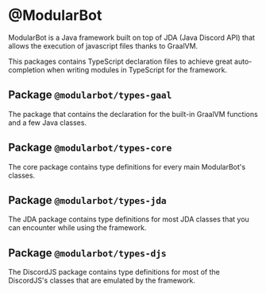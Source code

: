 # @ModularBot

ModularBot is a Java framework built on top of JDA (Java Discord API)
that allows the execution of javascript files thanks to GraalVM.

This packages contains TypeScript declaration files to achieve great
auto-completion when writing modules in TypeScript for the framework.

## Package `@modularbot/types-gaal`

The package that contains the declaration for the built-in GraalVM functions
and a few Java classes.

## Package `@modularbot/types-core`

The core package contains type definitions for every main ModularBot's
classes.

## Package `@modularbot/types-jda`

The JDA package contains type definitions for most JDA classes that you
can encounter while using the framework.

## Package `@modularbot/types-djs`

The DiscordJS package contains type definitions for most of the DiscordJS's
classes that are emulated by the framework.
